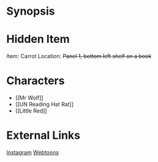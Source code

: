 # Synopsis


# Hidden Item
Item: Carrot
Location: ~~Panel 1, bottom left shelf on a book~~

# Characters
* [[Mr Wolf]]
* [[UN Reading Hat Rat]]
* [[Little Red]]

# External Links
[Instagram](https://www.instagram.com/p/B4tPVj2Dk4B/)
[Webtoons](https://www.webtoons.com/en/challenge/twistwood-tales/17-mr-wolf/viewer?title_no=344740&episode_no=19)